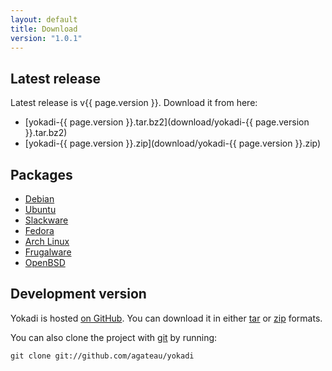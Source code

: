 ```yaml
---
layout: default
title: Download
version: "1.0.1"
---
```

## Latest release

Latest release is v{{ page.version }}. Download it from here:

- [yokadi-{{ page.version }}.tar.bz2](download/yokadi-{{ page.version }}.tar.bz2)
- [yokadi-{{ page.version }}.zip](download/yokadi-{{ page.version }}.zip)

## Packages

- [Debian][debian]
- [Ubuntu][ubuntu]
- [Slackware][slackware]
- [Fedora][rpmfind]
- [Arch Linux][arch]
- [Frugalware][frugal]
- [OpenBSD][openbsd]

## Development version

Yokadi is hosted [on GitHub][yokadi-github]. You can download it in either
[tar][master-tar] or [zip][master-zip] formats.

You can also clone the project with [git][] by running:

    git clone git://github.com/agateau/yokadi

[yokadi-github]: http://github.com/agateau/yokadi
[master-zip]: http://github.com/agateau/yokadi/zipball/master
[master-tar]: http://github.com/agateau/yokadi/tarball/master
[git]: http://git-scm.com
[debian]: http://packages.debian.org/search?searchon=names&keywords=yokadi
[ubuntu]: http://packages.ubuntu.com/search?searchon=names&keywords=yokadi
[rpmfind]: http://www.rpmfind.net/linux/rpm2html/search.php?query=yokadi
[openbsd]: http://openports.se/productivity/yokadi
[arch]: http://aur.archlinux.org/packages.php?ID=23998
[frugal]: http://frugalware.org/packages/64105
[slackware]: http://github.com/pprkut/slackbuilds-beta/tree/master/good/yokadi/
